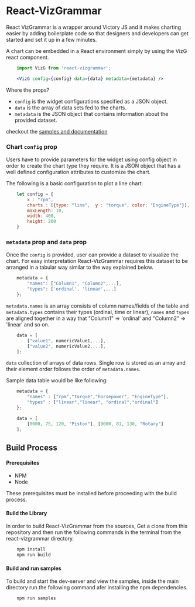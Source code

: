 # React-VizGrammar

React VizGrammar is a wrapper around Victory JS and it makes charting easier by adding boilerplate code so that 
designers and developers can get started and set it up in a few minutes.

A chart can be embedded in a React environment simply by using the VizG react component.
```jsx
    import VizG from 'react-vizgrammar';

    <VizG config={config} data={data} metadata={metadata} />
``` 
Where the props?
- `config` is the widget configurations specified as a JSON object.
- `data` is the array of data sets fed to the charts.
- `metadata` is the JSON object that contains information about the provided dataset.

checkout the [samples and documentation](https://wso2.github.io/react-vizgrammar)

### Chart `config` prop
Users have to provide parameters for the widget using config object in order to create the chart type they require. It is a JSON object that has a well defined configuration attributes to customize the chart.

The following is a basic configuration to plot a line chart:
```javascript
    let config = {
        x : "rpm",
        charts : [{type: "line",  y : "torque", color: "EngineType"}],
        maxLength: 10,
        width: 400,
        height: 200
    }
```
### `metadata` prop and `data` prop
Once the `config` is provided, user can provide a dataset to visualize the chart. For easy interpretation React-VizGrammar requires this dataset to be arranged in a tabular way similar to the way explained below.
```javascript
    metadata = {
        "names": ["Column1", "Column2",...],
        "types": ['ordinal', 'linear',...]
    };
```

`metadata.names` is an array consists of column names/fields of the table and `metadata.types` contains their types 
(ordinal, time or linear), `names` and `types` are aligned together in a way that "Column1" => 'ordinal' and "Column2" => 'linear' and so on.

```javascript
    data = [
        ["value1", numericValue1,...],
        ["value2", numericValue2,...],
    ];
```
`data` collection of arrays of data rows. Single row is stored as an array and their element order follows the order of `metadata.names`.

Sample data table would be like following:
```javascript
    metadata = {
        "names" : ["rpm","torque","horsepower", "EngineType"],
        "types" : ["linear","linear", "ordinal","ordinal"]
    };

    data = [
        [8000, 75, 120, "Piston"], [9000, 81, 130, "Rotary"]
    ];
```

## Build Process

#### Prerequisites
- NPM
- Node 

These prerequisites must be installed before proceeding with the build process. 

#### Build the Library
In order to build React-VizGrammar from the sources, Get a clone from this repository and then run the following commands in the terminal from the react-vizgrammar directory.
```bash
    npm install
    npm run build
```

#### Build and run samples
To build and start the dev-server and view the samples, inside the main directory run the following command afer installing the npm dependencies.
```bash
    npm run samples
```
